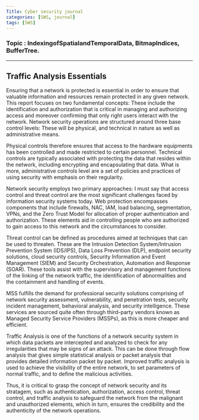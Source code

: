 ```yaml
---
Title: Cyber security journal
categories: [SWS, journal]
tags: [SWS]
---
```


### Topic : IndexingofSpatialandTemporalData, BitmapIndices, BufferTree.
---

## Traffic Analysis Essentials

Ensuring that a network is protected is essential in order to ensure that valuable information and resources remain protected in any given network. This report focuses on two fundamental concepts: These include the identification and authorization that is critical in managing and authorizing access and moreover confirming that only right users interact with the network. Network security operations are structured around three base control levels: These will be physical, and technical in nature as well as administrative means.

Physical controls therefore ensures that access to the hardware equipments has been controlled and made restricted to certain personnel. Technical controls are typically associated with protecting the data that resides within the network, including encrypting and encapsulating that data. What is more, administrative controls level are a set of policies and practices of using security with emphasis on their regularity.

Network security employs two primary approaches: I must say that access control and threat control are the most significant challenges faced by information security systems today. Web protection encompasses components that include firewalls, NAC, IAM, load balancing, segmentation, VPNs, and the Zero Trust Model for allocation of proper authentication and authorization. These elements aid in controlling people who are authorized to gain access to this network and the circumstances to consider.

Threat control can be defined as procedures aimed at techniques that can be used to threaten. These are the Intrusion Detection System/Intrusion Prevention System (IDS/IPS), Data Loss Prevention (DLP), endpoint security solutions, cloud security controls, Security Information and Event Management (SIEM) and Security Orchestration, Automation and Response (SOAR). These tools assist with the supervisory and management functions of the linking of the network traffic, the identification of abnormalities and the containment and handling of events.

MSS fulfills the demand for professional security solutions comprising of network security assessment, vulnerability, and penetration tests, security incident management, behavioral analysis, and security intelligence. These services are sourced quite often through third-party vendors known as Managed Security Service Providers (MSSPs), as this is more cheaper and efficient.

Traffic Analysis is one of the functions of a network security system in which data packets are intercepted and analyzed to check for any irregularities that may be signs of an attack. This can be done through flow analysis that gives simple statistical analysis or packet analysis that provides detailed information packet by packet. Improved traffic analysis is used to achieve the visibility of the entire network, to set parameters of normal traffic, and to define the malicious activities.

Thus, it is critical to grasp the concept of network security and its stratagem, such as authentication, authorization, access control, threat control, and traffic analysis to safeguard the network from the malignant and unauthorized elements, which in turn, ensures the credibility and the authenticity of the network operations.

